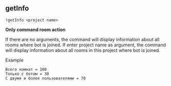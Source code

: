 ## getInfo

`!getInfo <project name>`

**Only command room action**

If there are no arguments, the command will display information about all rooms where bot is joined.
If enter project name as argument, the command will display information about all rooms in this project where bot is joined.

Example

```
Всего комнат = 100
Только с ботом = 30
С двумя и более пользователями = 70
```

